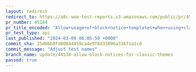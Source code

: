 ```yaml
---
layout: redirect
redirect_to: https://a8c-woo-test-reports.s3.amazonaws.com/public/pr/45164/api/index.html
pr_number: 45164
pr_title_encoded: "Allow+usage+of+block+notice+templates+when+using+classic+themes"
pr_test_type: api
last_published: "2024-03-09 06:05:59 +0000"
commit_sha: 25d6bb0fd80044459ca4e9f8d33096a336f1a1cd
commit_message: "Adjust test names"
branch_name: update/44538-allow-block-notices-for-classic-themes
passed: true
---
```

